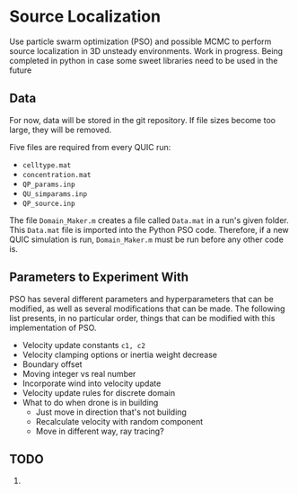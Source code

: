 # Source Localization

Use particle swarm optimization (PSO) and possible MCMC to perform source localization in 3D unsteady environments. Work in progress. Being completed in python in case some sweet libraries need to be used in the future

## Data

For now, data will be stored in the git repository. If file sizes become too large, they will be removed. 

Five files are required from every QUIC run:

* `celltype.mat`
* `concentration.mat`
* `QP_params.inp`
* `QU_simparams.inp`
* `QP_source.inp`

The file `Domain_Maker.m` creates a file called `Data.mat` in a run's given folder. This `Data.mat` file is imported into the Python PSO code. Therefore, if a new QUIC simulation is run, `Domain_Maker.m` must be run before any other code is.

## Parameters to Experiment With

PSO has several different parameters and hyperparameters that can be modified, as well as several modifications that can be made. The following list presents, in no particular order, things that can be modified with this implementation of PSO.

* Velocity update constants `c1, c2`
* Velocity clamping options or inertia weight decrease
* Boundary offset
* Moving integer vs real number
* Incorporate wind into velocity update
* Velocity update rules for discrete domain
* What to do when drone is in building
  * Just move in direction that's not building
  * Recalculate velocity with random component
  * Move in different way, ray tracing?

## TODO

1. 